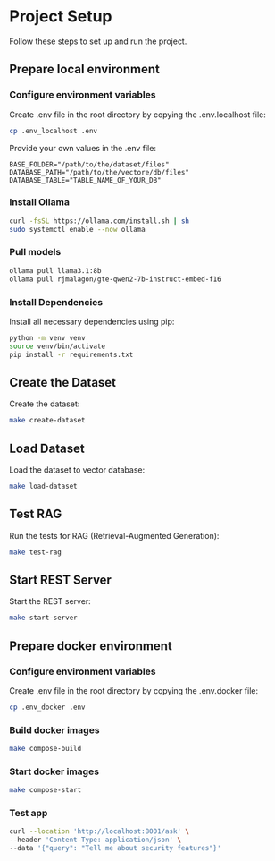 # Project Setup

Follow these steps to set up and run the project.

## Prepare local environment

### Configure environment variables

Create .env file in the root directory by copying the .env.localhost file:
```bash
cp .env_localhost .env 
```

Provide your own values in the .env file:
```env
BASE_FOLDER="/path/to/the/dataset/files"
DATABASE_PATH="/path/to/the/vectore/db/files"
DATABASE_TABLE="TABLE_NAME_OF_YOUR_DB"
```

### Install Ollama
```bash
curl -fsSL https://ollama.com/install.sh | sh
sudo systemctl enable --now ollama
```

### Pull models
```bash
ollama pull llama3.1:8b
ollama pull rjmalagon/gte-qwen2-7b-instruct-embed-f16
```

### Install Dependencies
Install all necessary dependencies using pip:
```bash
python -m venv venv
source venv/bin/activate
pip install -r requirements.txt
```

## Create the Dataset
Create the dataset:
```bash
make create-dataset
```

## Load Dataset
Load the dataset to vector database:
```bash
make load-dataset
```

## Test RAG
Run the tests for RAG (Retrieval-Augmented Generation):
```bash
make test-rag
```

## Start REST Server
Start the REST server:
```bash
make start-server
```

## Prepare docker environment

### Configure environment variables

Create .env file in the root directory by copying the .env.docker file:
```bash
cp .env_docker .env 
```

### Build docker images
```bash
make compose-build
```

### Start docker images
```bash
make compose-start
```

### Test app
```bash
curl --location 'http://localhost:8001/ask' \
--header 'Content-Type: application/json' \
--data '{"query": "Tell me about security features"}'
```

